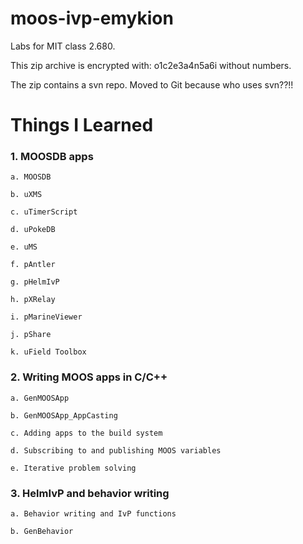 # moos-ivp-emykion
Labs for MIT class 2.680.

This zip archive is encrypted with: o1c2e3a4n5a6i without numbers.

The zip contains a svn repo. Moved to Git because who uses svn??!!

# Things I Learned

### 1. MOOSDB apps

	a. MOOSDB
	
	b. uXMS
	
	c. uTimerScript
	
	d. uPokeDB
	
	e. uMS
	
	f. pAntler
	
	g. pHelmIvP
	
	h. pXRelay
	
	i. pMarineViewer
	
	j. pShare
	
	k. uField Toolbox

### 2. Writing MOOS apps in C/C++

	a. GenMOOSApp
	
	b. GenMOOSApp_AppCasting 
	
	c. Adding apps to the build system
	
	d. Subscribing to and publishing MOOS variables
	
	e. Iterative problem solving

### 3. HelmIvP and behavior writing
	
	a. Behavior writing and IvP functions
	
	b. GenBehavior
